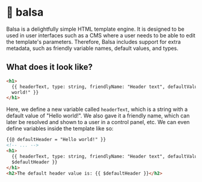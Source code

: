# 🌳 balsa

Balsa is a delightfully simple HTML template engine. It is designed to be used in user interfaces such as a CMS where a user needs to be able to edit the template's parameters. Therefore, Balsa includes support for extra metadata, such as friendly variable names, default values, and types.

## What does it look like?

```html
<h1>
  {{ headerText, type: string, friendlyName: "Header text", defaultValue: "Hello
  world!" }}
</h1>
```

Here, we define a new variable called `headerText`, which is a string with a default value of "Hello world!". We also gave it a friendly name, which can later be resolved and shown to a user in a control panel, etc. We can even define variables inside the template like so:

```html
{{@ defaultHeader = "Hello world!" }}
<!-- ... -->
<h1>
  {{ headerText, type: string, friendlyName: "Header text", defaultValue:
  $defaultHeader }}
</h1>
<h2>The default header value is: {{ $defaultHeader }}</h2>
```
